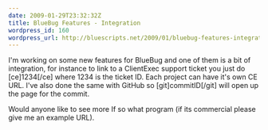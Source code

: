 ```yaml
---
date: 2009-01-29T23:32:32Z
title: BlueBug Features - Integration
wordpress_id: 160
wordpress_url: http://bluescripts.net/2009/01/bluebug-features-integration/
---
```


I'm working on some new features for BlueBug and one of them is a bit of integration, for instance to link to a ClientExec support ticket you just do [ce]1234[/ce] where 1234 is the ticket ID. Each project can have it's own CE URL. I've also done the same with GitHub so [git]commitID[/git] will open up the page for the commit.

Would anyone like to see more If so what program (if its commercial please give me an example URL).
